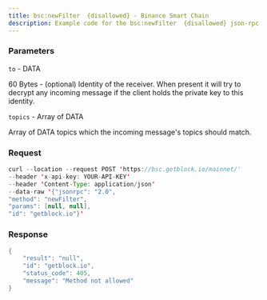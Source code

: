 ```yaml
---
title: bsc:newFilter  {disallowed} - Binance Smart Chain
description: Example code for the bsc:newFilter  {disallowed} json-rpc method. Сomplete guide on how to use bsc:newFilter  {disallowed} json-rpc in GetBlock.io Web3 documentation.
---
```


### Parameters


`to` - DATA

60 Bytes - (optional) Identity of the receiver. When present it will try
to decrypt any incoming message if the client holds the private key to
this identity.

`topics` - Array of DATA

Array of DATA topics which the incoming message's topics should match.

### Request

``` java
curl --location --request POST 'https://bsc.getblock.io/mainnet/' 
--header 'x-api-key: YOUR-API-KEY' 
--header 'Content-Type: application/json' 
--data-raw '{"jsonrpc": "2.0",
"method": "newFilter",
"params": [null, null],
"id": "getblock.io"}'
```

###  Response

``` java
{
    "result": "null",
    "id": "getblock.io",
    "status_code": 405,
    "message": "Method not allowed"
}
```


